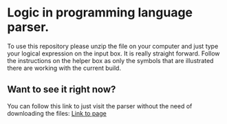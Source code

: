 # Logic in programming language parser.

To use this repository please unzip the file on your computer and just type your logical expression on the input box. It is really straight forward. Follow the instructions on the helper box as only the symbols that are illustrated there are working with the current build.

## Want to see it right now?

You can follow this link to just visit the parser without the need of downloading the files:
[Link to page](https://thanasismpalatsoukas.github.io/Programming-logic-langauge-parser/index.html)